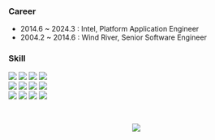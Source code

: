 
### Career
- 2014.6 ~ 2024.3 : Intel, Platform Application Engineer
- 2004.2 ~ 2014.6 : Wind River, Senior Software Engineer

### Skill
<p align="left">
  <img src="https://img.shields.io/badge/C++-00599C?style=flat-square&logo=C%2B%2B&logoColor=white">
  <img src="https://img.shields.io/badge/C-A8B9CC?style=flat-square&logo=C&logoColor=white">
  <img src="https://img.shields.io/badge/Python-3766AB?style=flat-square&logo=Python&logoColor=white">
  <img src="https://img.shields.io/badge/Java-007396?style=flat-square&logo=Java&logoColor=white">
  <br>
  <img src="https://img.shields.io/badge/Embedded-00599C?style=flat-square&logoColor=white">
  <img src="https://img.shields.io/badge/Linux-00599C?style=flat-square&logoColor=white">
  <img src="https://img.shields.io/badge/Automotive-00599C?style=flat-square&logoColor=white">
  <img src="https://img.shields.io/badge/5G-00599C?style=flat-square&logoColor=white">
  <br>
  <img src="https://img.shields.io/badge/Android-00599C?style=flat-square&logoColor=white">
  <img src="https://img.shields.io/badge/Yocto-00599C?style=flat-square&logoColor=white">
  <img src="https://img.shields.io/badge/GFX-00599C?style=flat-square&logoColor=white">
  <img src="https://img.shields.io/badge/BSP-00599C?style=flat-square&logoColor=white">

 
</p>

<br>

<p align="center">
  <a href="https://hits.seeyoufarm.com"><img src="https://hits.seeyoufarm.com/api/count/incr/badge.svg?url=https%3A%2F%2Fgithub.com%2Fmegamion81&count_bg=%23ED6DA3&title_bg=%2386757E&icon=github.svg&icon_color=%23E1DEDE&title=hits&edge_flat=false"/></a>
</p>
